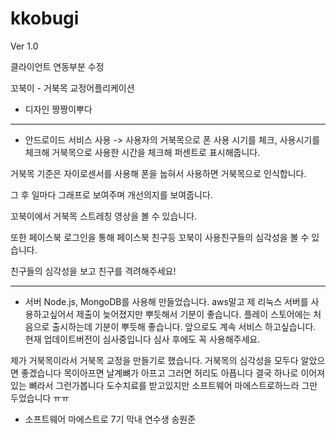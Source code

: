 # kkobugi


Ver 1.0

클라이언트 연동부분 수정

꼬북이 - 거북목 교정어플리케이션

- 디자인
짱짱이뿌다

-------------------------------------------------------------------------------------
- 안드로이드
서비스 사용 -> 사용자의 거북목으로 폰 사용 시기를 체크, 사용시기를 체크해
거북목으로 사용한 시간을 체크해 퍼센트로 표시해줍니다.

거북목 기준은 자이로센서를 사용해 폰을 눕혀서 사용하면 거북목으로 인식합니다.

그 후 일마다 그래프로 보여주며 개선의지를 보여줍니다.

꼬북이에서 거북목 스트레칭 영상을 볼 수 있습니다.

또한 페이스북 로그인을 통해 페이스북 친구등 꼬북이 사용친구들의 심각성을 볼 수 있습니다.

친구들의 심각성을 보고 친구를 격려해주세요!

---------------------------------------------------------------------------------------
- 서버
Node.js, MongoDB를 사용해 만들었습니다.
aws말고 제 리눅스 서버를 사용하고싶어서 제출이 늦어졌지만 뿌듯해서 기분이 좋습니다.
플레이 스토어에는 처음으로 출시하는데 기분이 뿌듯해 좋습니다. 앞으로도 계속 서비스 하고싶습니다.
현재 업데이트버전이 심사중입니다 심사 후에도 꼭 사용해주세요.

제가 거북목이라서 거북목 교정을 만들기로 했습니다.
거북목의 심각성을 모두다 알았으면 좋겠습니다 목이아프면 날계뼈가 아프고 그러면 허리도 아픕니다
결국 하나로 이어져있는 뼈라서 그런가봅니다 도수치료를 받고있지만 소프트웨어 마에스트로하느라 그만두었습니다 ㅠㅠ

- 소프트웨어 마에스트로 7기 막내 연수생 송원준

